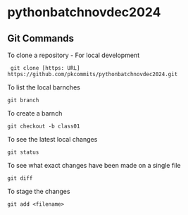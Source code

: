 # pythonbatchnovdec2024

## Git Commands
 
 To clone a repository - For local development

     git clone [https: URL] https://github.com/pkcommits/pythonbatchnovdec2024.git

To list the local barnches

    git branch

To create a barnch  

    git checkout -b class01

To see the latest local changes

    git status

To see what exact changes have been made on a single file

    git diff

To stage the changes
    
    git add <filename>
    